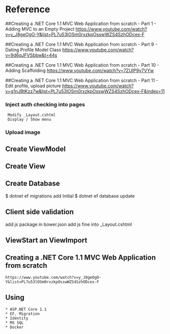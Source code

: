 # Reference 
##Creating a .NET Core 1.1 MVC Web Application from scratch - Part 1 - Adding MVC to an Empty Project
    https://www.youtube.com/watch?v=y_J8geOgO-Y&list=PL7u53lOSm0rxzkpOsswWZS4SzhODcex-F

##Creating a .NET Core 1.1 MVC Web Application from scratch - Part 9 - Dating Profile Model Class
https://www.youtube.com/watch?v=9d6qJFVSbbw&t=44s

##Creating a .NET Core 1.1 MVC Web Application from scratch - Part 10 - Adding Scaffolding
https://www.youtube.com/watch?v=7ZUIP9y7VYw

##Creating a .NET Core 1.1 MVC Web Application from scratch - Part 11 - Edit profile, upload picture
https://www.youtube.com/watch?v=g1nJBtKzz7w&list=PL7u53lOSm0rxzkpOsswWZS4SzhODcex-F&index=11

### Inject auth checking into pages
     Modify _Layout.cshtml
     Display / Show menu 
### Upload image
    

## Create ViewModel

## Create View

## Create Database
 $ dotnet ef migrations add Initial
 $ dotnet ef database update 


## Client side validation
add js package in bower.json
add js fine into _Layout.cshtml

## ViewStart an ViewImport

## Creating a .NET Core 1.1 MVC Web Application from scratch
    https://www.youtube.com/watch?v=y_J8geOgO-Y&list=PL7u53lOSm0rxzkpOsswWZS4SzhODcex-F

## Using
    * ASP.NET Core 1.1
    * EF, Migration
    * Identity
    * MS SQL
    * Docker

